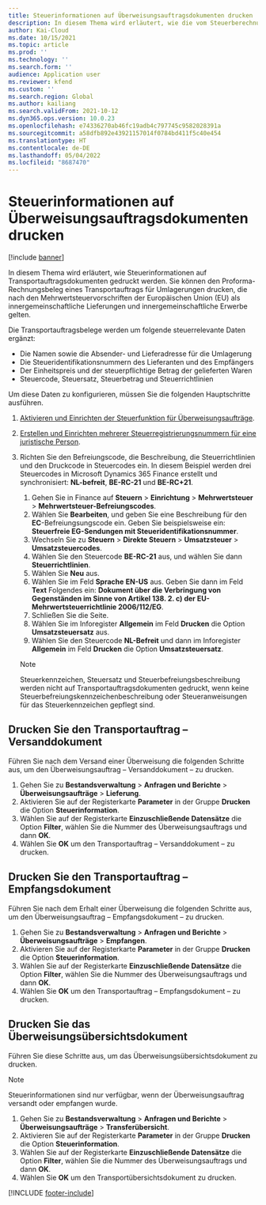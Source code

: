 ```yaml
---
title: Steuerinformationen auf Überweisungsauftragsdokumenten drucken
description: In diesem Thema wird erläutert, wie die vom Steuerberechnungsservice ermittelten Steuerinformationen auf Transportauftragsbelegen gedruckt werden können.
author: Kai-Cloud
ms.date: 10/15/2021
ms.topic: article
ms.prod: ''
ms.technology: ''
ms.search.form: ''
audience: Application user
ms.reviewer: kfend
ms.custom: ''
ms.search.region: Global
ms.author: kailiang
ms.search.validFrom: 2021-10-12
ms.dyn365.ops.version: 10.0.23
ms.openlocfilehash: e74336270ab46fc19adb4c797745c9582028391a
ms.sourcegitcommit: a58dfb892e43921157014f0784bd411f5c40e454
ms.translationtype: HT
ms.contentlocale: de-DE
ms.lasthandoff: 05/04/2022
ms.locfileid: "8687470"
---
```

# <a name="print-tax-information-on-transfer-order-documents"></a>Steuerinformationen auf Überweisungsauftragsdokumenten drucken

[!include [banner](../../includes/banner.md)]

In diesem Thema wird erläutert, wie Steuerinformationen auf Transportauftragsdokumenten gedruckt werden. Sie können den Proforma-Rechnungsbeleg eines Transportauftrags für Umlagerungen drucken, die nach den Mehrwertsteuervorschriften der Europäischen Union (EU) als innergemeinschaftliche Lieferungen und innergemeinschaftliche Erwerbe gelten. 

Die Transportauftragsbelege werden um folgende steuerrelevante Daten ergänzt:

- Die Namen sowie die Absender- und Lieferadresse für die Umlagerung
- Die Steueridentifikationsnummern des Lieferanten und des Empfängers
- Der Einheitspreis und der steuerpflichtige Betrag der gelieferten Waren
- Steuercode, Steuersatz, Steuerbetrag und Steuerrichtlinien

Um diese Daten zu konfigurieren, müssen Sie die folgenden Hauptschritte ausführen.

1. [Aktivieren und Einrichten der Steuerfunktion für Überweisungsaufträge](tasks/Tax-feature-support-for-transfer-order.md).
2. [Erstellen und Einrichten mehrerer Steuerregistrierungsnummern für eine juristische Person](emea-multiple-vat-registration-numbers.md).
3. Richten Sie den Befreiungscode, die Beschreibung, die Steuerrichtlinien und den Druckcode in Steuercodes ein. In diesem Beispiel werden drei Steuercodes in Microsoft Dynamics 365 Finance erstellt und synchronisiert: **NL-befreit**, **BE-RC-21** und **BE-RC+21**.

    1. Gehen Sie in Finance auf **Steuern** \> **Einrichtung** \> **Mehrwertsteuer** \> **Mehrwertsteuer-Befreiungscodes**.
    2. Wählen Sie **Bearbeiten**, und geben Sie eine Beschreibung für den **EC**-Befreiungsungscode ein. Geben Sie beispielsweise ein: **Steuerfreie EG-Sendungen mit Steueridentifikationsnummer**.
    3. Wechseln Sie zu **Steuern** \> **Direkte Steuern** \> **Umsatzsteuer** \> **Umsatzsteuercodes**.
    4. Wählen Sie den Steuercode **BE-RC-21** aus, und wählen Sie dann **Steuerrichtlinien**.
    5. Wählen Sie **Neu** aus.
    6. Wählen Sie im Feld **Sprache** **EN-US** aus. Geben Sie dann im Feld **Text** Folgendes ein: **Dokument über die Verbringung von Gegenständen im Sinne von Artikel 138. 2. c) der EU-Mehrwertsteuerrichtlinie 2006/112/EG**.
    7. Schließen Sie die Seite.
    8. Wählen Sie im Inforegister **Allgemein** im Feld **Drucken** die Option **Umsatzsteuersatz** aus.
    8. Wählen Sie den Steuercode **NL-Befreit** und dann im Inforegister **Allgemein** im Feld **Drucken** die Option **Umsatzsteuersatz**.

    > [!NOTE] 
    > Steuerkennzeichen, Steuersatz und Steuerbefreiungsbeschreibung werden nicht auf Transportauftragsdokumenten gedruckt, wenn keine Steuerbefreiungskennzeichenbeschreibung oder Steueranweisungen für das Steuerkennzeichen gepflegt sind.

## <a name="print-the-transfer-order---shipment-document"></a>Drucken Sie den Transportauftrag – Versanddokument

Führen Sie nach dem Versand einer Überweisung die folgenden Schritte aus, um den Überweisungsauftrag – Versanddokument – zu drucken.

1. Gehen Sie zu **Bestandsverwaltung** \> **Anfragen und Berichte** \> **Überweisungsaufträge** \> **Lieferung**.
2. Aktivieren Sie auf der Registerkarte **Parameter** in der Gruppe **Drucken** die Option **Steuerinformation**.
3. Wählen Sie auf der Registerkarte **Einzuschließende Datensätze** die Option **Filter**, wählen Sie die Nummer des Überweisungsauftrags und dann **OK**.
4. Wählen Sie **OK** um den Transportauftrag – Versanddokument – zu drucken.

## <a name="print-the-transfer-order---receipt-document"></a>Drucken Sie den Transportauftrag – Empfangsdokument

Führen Sie nach dem Erhalt einer Überweisung die folgenden Schritte aus, um den Überweisungsauftrag – Empfangsdokument – zu drucken.

1. Gehen Sie zu **Bestandsverwaltung** \> **Anfragen und Berichte** \> **Überweisungsaufträge** \> **Empfangen**.
2. Aktivieren Sie auf der Registerkarte **Parameter** in der Gruppe **Drucken** die Option **Steuerinformation**.
3. Wählen Sie auf der Registerkarte **Einzuschließende Datensätze** die Option **Filter**, wählen Sie die Nummer des Überweisungsauftrags und dann **OK**.
4. Wählen Sie **OK** um den Transportauftrag – Empfangsdokument – zu drucken.

## <a name="print-the-transfer-overview-document"></a>Drucken Sie das Überweisungsübersichtsdokument

Führen Sie diese Schritte aus, um das Überweisungsübersichtsdokument zu drucken.

> [!NOTE]
> Steuerinformationen sind nur verfügbar, wenn der Überweisungsauftrag versandt oder empfangen wurde.

1. Gehen Sie zu **Bestandsverwaltung** \> **Anfragen und Berichte** \> **Überweisungsaufträge** \> **Transferübersicht**.
2. Aktivieren Sie auf der Registerkarte **Parameter** in der Gruppe **Drucken** die Option **Steuerinformation**.
3. Wählen Sie auf der Registerkarte **Einzuschließende Datensätze** die Option **Filter**, wählen Sie die Nummer des Überweisungsauftrags und dann **OK**.
4. Wählen Sie **OK** um den Transportübersichtsdokument zu drucken.

[!INCLUDE [footer-include](../../includes/footer-banner.md)]
